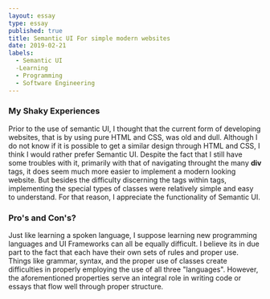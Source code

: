 ```yaml
---
layout: essay
type: essay
published: true
title: Semantic UI For simple modern websites
date: 2019-02-21
labels:
  - Semantic UI
  -Learning
  - Programming
  - Software Engineering
---
```


### My Shaky Experiences
Prior to the use of semantic UI, I thought that the current form of developing websites, that is by using pure HTML and CSS, was old and dull. Although I do not know if it is possible to get a similar design through HTML and CSS, I think I would rather prefer Semantic UI. Despite the fact that I still have some troubles with it, primarily with that of navigating throught the many **div** tags, it does seem much more easier to implement a modern looking website. But besides the difficulty discerning the tags within tags, implementing the special types of classes were relatively simple and easy to understand. For that reason, I appreciate the functionality of Semantic UI.

### Pro's and Con's?
Just like learning a spoken language, I suppose learning new programming languages and UI Frameworks can all be equally difficult. I believe its in due part to the fact that each have their own sets of rules and proper use. Things like grammar, syntax, and the proper use  of classes create difficulties in properly employing the use of all three "languages". However, the aforementioned properties serve an integral role in writing code or essays that flow well through proper structure. 
